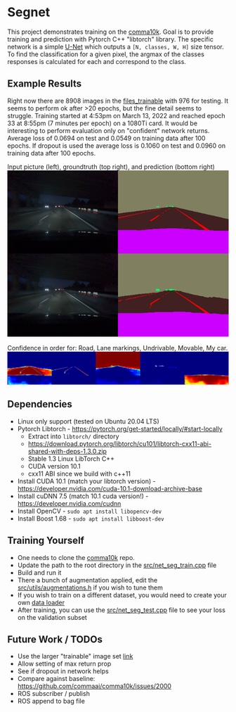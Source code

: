 # Segnet

This project demonstrates training on the [comma10k](https://github.com/commaai/comma10k).
Goal is to provide training and prediction with Pytorch C++ "libtorch" library.
The specific network is a simple [U-Net](https://arxiv.org/abs/1505.04597) which outputs a `[N, classes, W, H]` size tensor.
To find the classification for a given pixel, the argmax of the classes responses is calculated for each and correspond to the class.


## Example Results

Right now there are 8908 images in the [files_trainable](https://github.com/commaai/comma10k/blob/master/files_trainable) with 976 for testing.
It seems to perform ok after >20 epochs, but the fine detail seems to struggle.
Training started at 4:53pm on March 13, 2022 and reached epoch 33 at 8:55pm (7 minutes per epoch) on a 1080Ti card.
It would be interesting to perform evaluation only on "confident" network returns.
Average loss of 0.0694 on test and 0.0549 on training data after 100 epochs.
If dropout is used the average loss is 0.1060 on test and 0.0960 on training data after 100 epochs.


Input picture (left), groundtruth (top right), and prediction (bottom right)
![](docs/example_pred.png)


Confidence in order for: Road, Lane markings, Undrivable, Movable, My car.
![](docs/example_probs.png)


## Dependencies

* Linux only support (tested on Ubuntu 20.04 LTS)
* Pytorch Libtorch - https://pytorch.org/get-started/locally/#start-locally
  * Extract into `libtorch/` directory
  * https://download.pytorch.org/libtorch/cu101/libtorch-cxx11-abi-shared-with-deps-1.3.0.zip
  * Stable 1.3 Linux LibTorch C++
  * CUDA version 10.1
  * cxx11 ABI since we build with c++11
* Install CUDA 10.1 (match your libtorch version) - https://developer.nvidia.com/cuda-10.1-download-archive-base
* Install cuDNN 7.5 (match 10.1 cuda version!) - https://developer.nvidia.com/cudnn
* Install OpenCV - `sudo apt install libopencv-dev`
* Install Boost 1.68 - `sudo apt install libboost-dev`



## Training Yourself

- One needs to clone the [comma10k](https://github.com/commaai/comma10k) repo.
- Update the path to the root directory in the [src/net_seg_train.cpp](src/net_seg_train.cpp) file
- Build and run it
- There a bunch of augmentation applied, edit the [src/utils/augmentations.h](src/utils/augmentations.h) if you wish to tune them
- If you wish to train on a different dataset, you would need to create your own [data loader](src/data/)
- After training, you can use the [src/net_seg_test.cpp](src/net_seg_test.cpp) file to see your loss on the validation subset


## Future Work / TODOs

- Use the larger "trainable" image set [link](https://docs.google.com/spreadsheets/d/1ZKqku0cAyWY0ELY5L2qsKYYYA2AMGbgAn4p53uoT3v8/edit#gid=0)
- Allow setting of max return prop
- See if dropout in network helps
- Compare against baseline: https://github.com/commaai/comma10k/issues/2000
- ROS subscriber / publish
- ROS append to bag file



